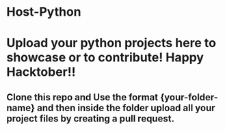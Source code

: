 # Host-Python
<h1>Upload your python projects here to showcase or to contribute! Happy Hacktober!!

<h2>Clone this repo and Use the format {your-folder-name} and then inside the folder upload all your project files
by creating a pull request.
